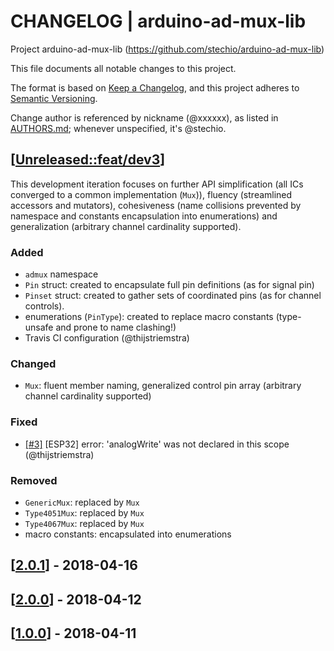 # CHANGELOG | arduino-ad-mux-lib
Project arduino-ad-mux-lib (https://github.com/stechio/arduino-ad-mux-lib)

This file documents all notable changes to this project.

The format is based on [Keep a Changelog](https://keepachangelog.com/en/1.0.0/),
and this project adheres to [Semantic Versioning](https://semver.org/spec/v2.0.0.html).

Change author is referenced by nickname (@xxxxxx), as listed in [AUTHORS.md](AUTHORS.md); whenever unspecified, it's @stechio.

## [[Unreleased::feat/dev3](https://github.com/stechio/arduino-ad-mux-lib/tree/feat/dev3)]

This development iteration focuses on further API simplification (all ICs converged to a common implementation (`Mux`)), fluency (streamlined accessors and mutators), cohesiveness (name collisions prevented by namespace and constants encapsulation into enumerations) and generalization (arbitrary channel cardinality supported).

### Added
- `admux` namespace
- `Pin` struct: created to encapsulate full pin definitions (as for signal pin)
- `Pinset` struct: created to gather sets of coordinated pins (as for channel controls).
- enumerations (`PinType`): created to replace macro constants (type-unsafe and prone to name clashing!)
- Travis CI configuration (@thijstriemstra)

### Changed
- `Mux`: fluent member naming, generalized control pin array (arbitrary channel cardinality supported)

### Fixed
- [[#3]](https://github.com/stechio/arduino-ad-mux-lib/issues/3) [ESP32] error: 'analogWrite' was not declared in this scope (@thijstriemstra)

### Removed
- `GenericMux`: replaced by `Mux`
- `Type4051Mux`: replaced by `Mux`
- `Type4067Mux`: replaced by `Mux`
- macro constants: encapsulated into enumerations

## [[2.0.1](https://github.com/stechio/arduino-ad-mux-lib/releases/tag/2.0.1)] - 2018-04-16

## [[2.0.0](https://github.com/stechio/arduino-ad-mux-lib/releases/tag/2.0.0)] - 2018-04-12

## [[1.0.0](https://github.com/stechio/arduino-ad-mux-lib/releases/tag/1.0.0)] - 2018-04-11

